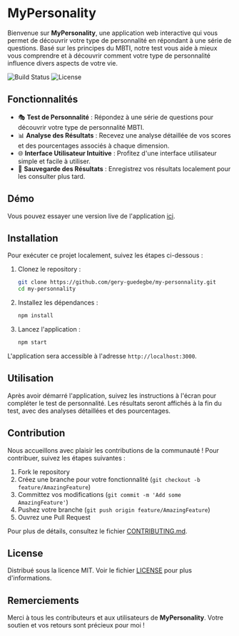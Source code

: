 # MyPersonality

Bienvenue sur **MyPersonality**, une application web interactive qui vous permet de découvrir votre type de personnalité en répondant à une série de questions. Basé sur les principes du MBTI, notre test vous aide à mieux vous comprendre et à découvrir comment votre type de personnalité influence divers aspects de votre vie.

![Build Status](https://img.shields.io/github/actions/workflow/status/gery-guedegbe/my-personnality/ci.yml?branch=main)
![License](https://img.shields.io/github/license/gery-guedegbe/my-personnality)

## Fonctionnalités

- 🎭 **Test de Personnalité** : Répondez à une série de questions pour découvrir votre type de personnalité MBTI.
- 📊 **Analyse des Résultats** : Recevez une analyse détaillée de vos scores et des pourcentages associés à chaque dimension.
- 🌐 **Interface Utilisateur Intuitive** : Profitez d'une interface utilisateur simple et facile à utiliser.
- 💾 **Sauvegarde des Résultats** : Enregistrez vos résultats localement pour les consulter plus tard.

## Démo

Vous pouvez essayer une version live de l'application [ici](https://my-personnality.vercel.app/).

## Installation

Pour exécuter ce projet localement, suivez les étapes ci-dessous :

1. Clonez le repository :

   ```bash
   git clone https://github.com/gery-guedegbe/my-personnality.git
   cd my-personnality
   ```

2. Installez les dépendances :

   ```bash
   npm install
   ```

3. Lancez l'application :

   ```bash
   npm start
   ```

L'application sera accessible à l'adresse `http://localhost:3000`.

## Utilisation

Après avoir démarré l'application, suivez les instructions à l'écran pour compléter le test de personnalité. Les résultats seront affichés à la fin du test, avec des analyses détaillées et des pourcentages.

## Contribution

Nous accueillons avec plaisir les contributions de la communauté ! Pour contribuer, suivez les étapes suivantes :

1. Fork le repository
2. Créez une branche pour votre fonctionnalité (`git checkout -b feature/AmazingFeature`)
3. Committez vos modifications (`git commit -m 'Add some AmazingFeature'`)
4. Pushez votre branche (`git push origin feature/AmazingFeature`)
5. Ouvrez une Pull Request

Pour plus de détails, consultez le fichier [CONTRIBUTING.md](CONTRIBUTING.md).

## License

Distribué sous la licence MIT. Voir le fichier [LICENSE](LICENSE) pour plus d'informations.

## Remerciements

Merci à tous les contributeurs et aux utilisateurs de **MyPersonality**. Votre soutien et vos retours sont précieux pour moi !
